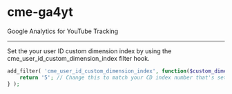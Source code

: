# cme-ga4yt
 Google Analytics for YouTube Tracking

---

Set the your user ID custom dimension index by using the cme_user_id_custom_dimension_index filter hook.

```php
add_filter( 'cme_user_id_custom_dimension_index', function($custom_dimension_index) {
	return '5'; // Change this to match your CD index number that's set in GA.
} );

```
